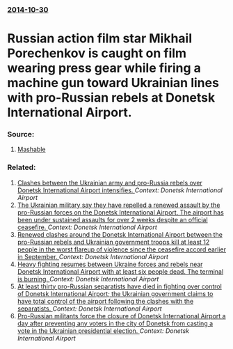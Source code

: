 ### [2014-10-30](/news/2014/10/30/index.md)

# Russian action film star Mikhail Porechenkov is caught on film wearing press gear while firing a machine gun toward Ukrainian lines with pro-Russian rebels at Donetsk International Airport. 




### Source:

1. [Mashable](http://mashable.com/2014/10/31/russian-action-star-ukraine/)

### Related:

1. [Clashes between the Ukrainian army and pro-Russia rebels over Donetsk International Airport intensifies. ](/news/2015/01/17/clashes-between-the-ukrainian-army-and-pro-russia-rebels-over-donetsk-international-airport-intensifies.md) _Context: Donetsk International Airport_
2. [The Ukrainian military say they have repelled a renewed assault by the pro-Russian forces on the Donetsk International Airport. The airport has been under sustained assaults for over 2 weeks despite an official ceasefire. ](/news/2014/09/30/the-ukrainian-military-say-they-have-repelled-a-renewed-assault-by-the-pro-russian-forces-on-the-donetsk-international-airport-the-airport.md) _Context: Donetsk International Airport_
3. [Renewed clashes around the Donetsk International Airport between the pro-Russian rebels and Ukrainian government troops kill at least 12 people in the worst flareup of violence since the ceasefire accord earlier in September. ](/news/2014/09/29/renewed-clashes-around-the-donetsk-international-airport-between-the-pro-russian-rebels-and-ukrainian-government-troops-kill-at-least-12-peo.md) _Context: Donetsk International Airport_
4. [Heavy fighting resumes between Ukraine forces and rebels near Donetsk International Airport with at least six people dead. The terminal is burning. ](/news/2014/09/14/heavy-fighting-resumes-between-ukraine-forces-and-rebels-near-donetsk-international-airport-with-at-least-six-people-dead-the-terminal-is-b.md) _Context: Donetsk International Airport_
5. [At least thirty pro-Russian separatists have died in fighting over control of Donetsk International Airport; the Ukrainian government claims to have total control of the airport following the clashes with the separatists. ](/news/2014/05/27/at-least-thirty-pro-russian-separatists-have-died-in-fighting-over-control-of-donetsk-international-airport-the-ukrainian-government-claims.md) _Context: Donetsk International Airport_
6. [Pro-Russian militants force the closure of Donetsk International Airport a day after preventing any voters in the city of Donetsk from casting a vote in the Ukrainian presidential election. ](/news/2014/05/26/pro-russian-militants-force-the-closure-of-donetsk-international-airport-a-day-after-preventing-any-voters-in-the-city-of-donetsk-from-casti.md) _Context: Donetsk International Airport_
